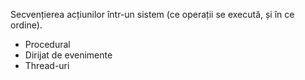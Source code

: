 Secvențierea acțiunilor într-un sistem (ce operații se execută, și în ce ordine).

- Procedural
- Dirijat de evenimente
- Thread-uri